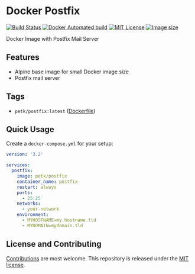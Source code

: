 # Docker Postfix

[![Build Status](https://travis-ci.org/petk/docker-postfix.svg?branch=master)](https://travis-ci.org/petk/docker-postfix) [![Docker Automated build](https://img.shields.io/docker/automated/petk/postfix.svg)](https://hub.docker.com/r/petk/postfix/) [![MIT License](https://img.shields.io/github/license/petk/docker-postfix.svg "MIT License")](https://github.com/petk/docker-postfix/blob/master/LICENSE) [![Image size](https://images.microbadger.com/badges/image/petk/postfix.svg)](https://microbadger.com/images/petk/postfix "Image size")

Docker Image with Postfix Mail Server

## Features

* Alpine base image for small Docker image size
* Postfix mail server

## Tags

* `petk/postfix:latest` ([Dockerfile](https://github.com/petk/docker-postfix/blob/master/Dockerfile))

## Quick Usage

Create a `docker-compose.yml` for your setup:

```yaml
version: '3.2'

services:
  postfix:
    image: petk/postfix
    container_name: postfix
    restart: always
    ports:
      - 25:25
    networks:
      - your-network
    environment:
      - MYHOSTNAME=my.hostname.tld
      - MYDOMAIN=mydomain.tld
```

## License and Contributing

[Contributions](https://github.com/petk/docker-postfix/blob/master/CONTRIBUTING.md) are most welcome. This repository is released under the [MIT license](https://github.com/petk/docker-postfix/blob/master/LICENSE).
